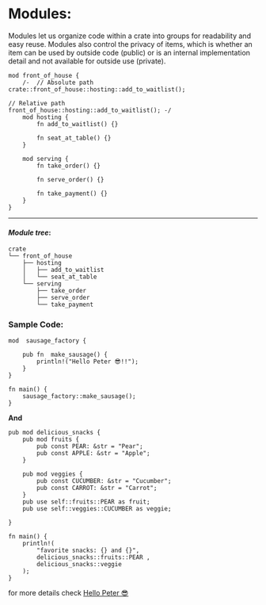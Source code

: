 # Modules:
Modules let us organize code within a crate into groups for readability and easy reuse. Modules also control the privacy of items, which is whether an item can be used by outside code (public) or is an internal implementation detail and not available for outside use (private).

    mod front_of_house {
        /-  // Absolute path
    crate::front_of_house::hosting::add_to_waitlist();

    // Relative path
    front_of_house::hosting::add_to_waitlist(); -/
        mod hosting {
            fn add_to_waitlist() {}

            fn seat_at_table() {}
        }

        mod serving {
            fn take_order() {}

            fn serve_order() {}

            fn take_payment() {}
        }
    }
---
#### _Module tree_:
    crate
    └── front_of_house
        ├── hosting
        │   ├── add_to_waitlist
        │   └── seat_at_table
        └── serving
            ├── take_order
            ├── serve_order
            └── take_payment

### Sample Code:
    mod  sausage_factory {
    
        pub fn  make_sausage() {
            println!("Hello Peter 😎!!");
        }
    }

    fn main() {
        sausage_factory::make_sausage();
    }
**And**

    pub mod delicious_snacks {
        pub mod fruits {
            pub const PEAR: &str = "Pear";
            pub const APPLE: &str = "Apple";
        }

        pub mod veggies {
            pub const CUCUMBER: &str = "Cucumber";
            pub const CARROT: &str = "Carrot";
        }
        pub use self::fruits::PEAR as fruit;
        pub use self::veggies::CUCUMBER as veggie;

    }

    fn main() {
        println!(
            "favorite snacks: {} and {}",
            delicious_snacks::fruits::PEAR ,
            delicious_snacks::veggie
        );
    }
for more details check [Hello Peter 😎](https://doc.rust-lang.org/stable/book/ch07-01-packages-and-crates.html)
